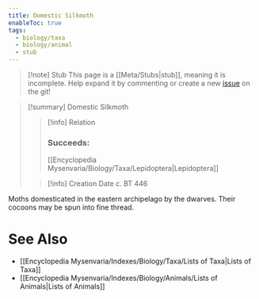 ```yaml
---
title: Domestic Silkmoth
enableToc: true
tags:
  - biology/taxa
  - biology/animal
  - stub
---
```


> [!note] Stub
> This page is a [[Meta/Stubs|stub]], meaning it is incomplete. Help expand it by commenting or create a new [issue](https://github.com/RagtimeGal/quartz--encyclopedia-mysenvaria/issues/new/choose) on the git!


> [!summary] Domestic Silkmoth
> > [!info] Relation
> > ### Succeeds:
> > [[Encyclopedia Mysenvaria/Biology/Taxa/Lepidoptera|Lepidoptera]]
>
> > [!info] Creation Date
> > c. BT 446

Moths domesticated in the eastern archipelago by the dwarves. Their cocoons may be spun into fine thread.

# See Also
- [[Encyclopedia Mysenvaria/Indexes/Biology/Taxa/Lists of Taxa|Lists of Taxa]]
- [[Encyclopedia Mysenvaria/Indexes/Biology/Animals/Lists of Animals|Lists of Animals]]
